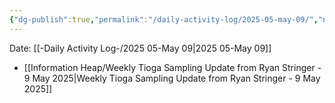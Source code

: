 ```yaml
---
{"dg-publish":true,"permalink":"/daily-activity-log/2025-05-may-09/","noteIcon":"","created":"2025-05-20T09:18:15.649-05:00"}
---
```


Date: [[-Daily Activity Log-/2025 05-May 09\|2025 05-May 09]]

- [[Information Heap/Weekly Tioga Sampling Update from Ryan Stringer - 9 May 2025\|Weekly Tioga Sampling Update from Ryan Stringer - 9 May 2025]]
